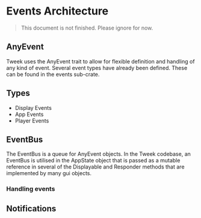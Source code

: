 # Events Architecture

> This document is not finished. Please ignore for now.

## AnyEvent

Tweek uses the AnyEvent trait to allow for flexible definition and handling of any kind of event.
Several event types have already been defined. These can be found in the events sub-crate.


## Types

* Display Events
* App Events
* Player Events

## EventBus

The EventBus is a queue for AnyEvent objects. In the Tweek codebase, an EventBus is utilised in the
AppState object that is passed as a mutable reference in several of the Displayable and Responder
methods that are implemented by many gui objects.

### Handling events



## Notifications


